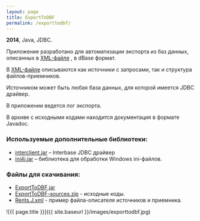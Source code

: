 ```yaml
---
layout: page
title: ExportToDBF
permalink: /exporttodbf/
---
```


<b>2014</b>, Java, JDBC.

Приложение разработано для автоматизации экспорта из баз данных, описанных в 
[XML-файле](https://drive.google.com/file/d/0B1nIE1BTDG6zNHdVVGlmb2JuOE0/view?usp=share_link&resourcekey=0-yE4tbHyDcSPryVT0_SK43A)
, в dBase формат.

В 
[XML-файле](https://drive.google.com/file/d/0B1nIE1BTDG6zNHdVVGlmb2JuOE0/view?usp=share_link&resourcekey=0-yE4tbHyDcSPryVT0_SK43A)
описываются как источники с запросами, так и структура файлов-приемников.

Источником может быть любая база данных, для которой имеется JDBC драйвер.

В приложении ведется лог экспорта.

В архиве с исходными кодами находится документация в формате Javadoc.

### Используемые дополнительные библиотеки:

* [interclient.jar](https://github.com/ForNeVeR/interclient) – Interbase JDBC драйвер
* [ini4j.jar](http://ini4j.sourceforge.net/download.html) – библиотека для обработки Windows ini-файлов.

### Файлы для скачивания:

* [ExportToDBF.jar](https://drive.google.com/file/d/0B1nIE1BTDG6zZHlRbWFRaHRhQmM/view?usp=sharing&resourcekey=0-xTimr4XiwfoNU0vJUXmlQg)
* [ExportToDBF-sources.zip](https://drive.google.com/file/d/0B1nIE1BTDG6zeWZRc2I3TnIxNTg/view?usp=sharing&resourcekey=0-zVAEKtWWdZ9zHJaeB_GONQ) - исходные коды.
* [Rents.J.xml](https://drive.google.com/file/d/0B1nIE1BTDG6zNHdVVGlmb2JuOE0/view?usp=share_link&resourcekey=0-yE4tbHyDcSPryVT0_SK43A) - пример файла-описателя источников и приемника.

![{{ page.title }}]({{ site.baseurl }}/images/exporttodbf.jpg)
